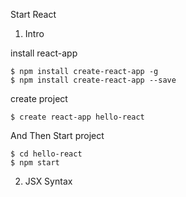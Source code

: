 
Start React

1. Intro

install react-app

```
$ npm install create-react-app -g
$ npm install create-react-app --save
```

create project

```
$ create react-app hello-react
```

And Then Start project
```
$ cd hello-react
$ npm start
```


2. JSX Syntax
